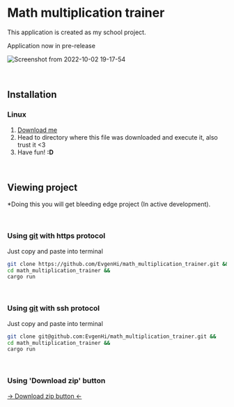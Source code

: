 # Math multiplication trainer

This application is created as my school project.

Application now in pre-release

![Screenshot from 2022-10-02 19-17-54](https://user-images.githubusercontent.com/91457298/193475244-cdbf01ad-d8f7-42cc-9693-ebc2970054e7.png)

<br>

## Installation

### Linux

1. [Download me](https://github.com/EvgenHi/math_multiplication_trainer/releases/download/v.0.3.1/math_multiplication_trainer "Executable file")
2. Head to directory where this file was downloaded and execute it, also trust it <3
3. Have fun! **:D**

<br>

## Viewing project

*Doing this you will get bleeding edge project (In active development).

<br>

### Using [git](https://git-scm.com/ "Official 'git' website") with https protocol

Just copy and paste into terminal

```bash
git clone https://github.com/EvgenHi/math_multiplication_trainer.git &&
cd math_multiplication_trainer &&
cargo run
```

<br>

### Using [git](https://git-scm.com/ "Official 'git' website") with ssh protocol

Just copy and paste into terminal

```bash
git clone git@github.com:EvgenHi/math_multiplication_trainer.git &&
cd math_multiplication_trainer &&
cargo run
```

<br>

### Using 'Download zip' button

[-> Download zip button <-](https://github.com/EvgenHi/math_multiplication_trainer/archive/refs/heads/master.zip)
